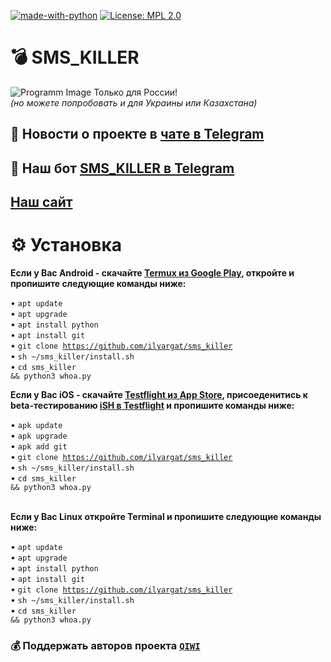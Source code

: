 [![made-with-python](https://img.shields.io/badge/Made%20with-Python-1f425f.svg)](https://www.python.org/) [![License: MPL 2.0](https://img.shields.io/badge/License-MPL%202.0-brightgreen.svg)](https://opensource.org/licenses/MPL-2.0) 

# 💣 SMS_KILLER
![Programm Image](https://cybersec.org/wp-content/uploads/2021/05/smsbomber-815x570.jpg)
Только для России!<br><i>(но можете попробовать и для Украины или Казахстана)</i><br>

<h2>💭 Новости о проекте в <a href="https://t.me/sms_killer_chat">чате в Telegram</a><br></h2>

<h2>🤖 Наш бот <a href="https://t.me/russia_spam_bot">SMS_KILLER в Telegram</a><br></h2>

<h2><a href="https://smskiller.tshelte.ru">Наш сайт</a><br></h2>

# ⚙ Установка 
<b>Если у Вас Android - скачайте <a href="https://play.google.com/store/apps/details?id=com.termux&hl=ru">Termux из Google Play</a>, откройте и пропишите следующие команды ниже:</b><br>

• <code>apt update</code><br>
• <code>apt upgrade</code><br>
• <code>apt install python</code><br>
• <code>apt install git</code><br>
• <code>git clone https://github.com/ilyargat/sms_killer</code><br>
• <code>sh ~/sms_killer/install.sh</code><br>
• <code>cd sms_killer && python3 whoa.py</code><br>
  
<b>Если у Вас iOS</a> - скачайте <a href="https://apps.apple.com/ru/app/testflight/id899247664">Testflight из App Store</a>, присоеденитись к beta-тестированию <a href="https://testflight.apple.com/join/97i7KM8O">iSH в Testflight</a> и пропишите команды ниже:</b><br>

• <code>apk update</code><br>
• <code>apk upgrade</code><br>
• <code>apk add git</code><br>
• <code>git clone https://github.com/ilyargat/sms_killer</code><br>
• <code>sh ~/sms_killer/install.sh</code><br>
• <code>cd sms_killer && python3 whoa.py</code><br>
<br>

<b>Если у Вас Linux откройте Terminal и пропишите следующие команды ниже:</b><br>

• <code>apt update</code><br>
• <code>apt upgrade</code><br>
• <code>apt install python</code><br>
• <code>apt install git</code><br>
• <code>git clone https://github.com/ilyargat/sms_killer</code><br>
• <code>sh ~/sms_killer/install.sh</code><br>
• <code>cd sms_killer && python3 whoa.py</code><br>

<h3>
💰 Поддержать авторов проекта 
<code><a href="https://qiwi.com/p/79165885068">QIWI</a></code><br>
</h3>
